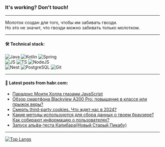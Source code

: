 ### It's working? Don't touch!

---
Молоток создан для того, чтобы им забивать гвозди. <br>
Но это не значит, что гвозди можно забивать только молотком.

---

#### 🛠️ Technical stack:

![Java](https://img.shields.io/badge/Java-informational?logo=Oracle&style=flat&logoColor=white&color=FF4500)
![Kotlin](https://img.shields.io/badge/Kotlin-informational?logo=Kotlin&style=flat&logoColor=white&color=774D97)
![Spring](https://img.shields.io/badge/SpringBoot-informational?logo=SpringBoot&style=flat&logoColor=white&color=6DB33F) <br>
![JS](https://img.shields.io/badge/JS-informational?logo=javaScript&style=flat&logoColor=black&color=F7Df1E)
![TS](https://img.shields.io/badge/TypeScript-informational?logo=typeScript&style=flat&logoColor=black&color=0667A8)
![NodeJS](https://img.shields.io/badge/NodeJS-informational?logo=node.js&style=flat&logoColor=white&color=70A760) <br>
![Nest](https://img.shields.io/badge/NestJS-informational?logo=NestJS&style=flat&logoColor=white&color=E0234E)
![PostgreSQL](https://img.shields.io/badge/PostgreSQL-informational?logo=PostgreSQL&style=flat&logoColor=white&color=DAA520)
![Git](https://img.shields.io/badge/Git-informational?logo=git&style=flat&logoColor=white&color=778899)

___

#### 💬 Latest posts from habr.com:

<!-- BLOG-POST-LIST:START -->
- [Парадокс Монти Холла глазами JavaScript](https://habr.com/ru/articles/773270/?utm_source=habrahabr&utm_medium=rss&utm_campaign=773270)
- [Обзор смартфона Blackview A200 Pro: повышение в классе или прыжок веры?](https://habr.com/ru/articles/773266/?utm_source=habrahabr&utm_medium=rss&utm_campaign=773266)
- [Смерть third-party cookies. Что ждет нас в 2024?](https://habr.com/ru/articles/773260/?utm_source=habrahabr&utm_medium=rss&utm_campaign=773260)
- [Какие методы используются для сбора данных о твоем браузере? Как собирают информацию о пользователях?](https://habr.com/ru/articles/773242/?utm_source=habrahabr&utm_medium=rss&utm_campaign=773242)
- [Запуск альфа-теста Капибара&lpar;Новый Старый Пикабу&rpar;](https://habr.com/ru/articles/773234/?utm_source=habrahabr&utm_medium=rss&utm_campaign=773234)
<!-- BLOG-POST-LIST:END -->

---
[![Top Langs](https://github-readme-stats-git-master-advtsetting-gmailcom.vercel.app/api/top-langs/?username=zloylis&langs_count=10&hide_title=false&title_color=e6edf3&size_weight=0.5&count_weight=0.5&layout=compact&hide_border=true&theme=dracula)](https://github.com/zloylis)

<!-- ![GitHub stats](https://github-readme-stats-git-master-advtsetting-gmailcom.vercel.app/api?username=zloylis&show_icons=true&hide_border=true&theme=dracula&hide_title=true&include_all_commits=true&count_private=true&hide=contribs&hide_rank=true) -->
